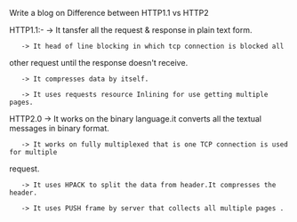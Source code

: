 Write a blog on Difference between HTTP1.1 vs HTTP2

HTTP1.1:-
       -> It tansfer all the request & response in plain text form.

       -> It head of line blocking in which tcp connection is blocked all
other request until the response doesn't receive.

       -> It compresses data by itself.

       -> It uses requests resource Inlining for use getting multiple pages.


HTTP2.0
       -> It works on the binary language.it converts all the textual messages
in binary format.

       -> It works on fully multiplexed that is one TCP connection is used for multiple 
request.
       
       -> It uses HPACK to split the data from header.It compresses the header.

       -> It uses PUSH frame by server that collects all multiple pages .
        